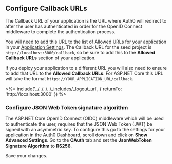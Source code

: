 <!-- markdownlint-disable MD002 MD034 MD041 -->

## Configure Callback URLs

The Callback URL of your application is the URL where Auth0 will redirect to after the user has authenticated in order for the OpenID Connect middleware to complete the authentication process.

You will need to add this URL to the list of Allowed URLs for your application in your [Application Settings](${manage_url}/#/applications). The Callback URL for the seed project is `http://localhost:3000/callback`, so be sure to add this to the **Allowed Callback URLs** section of your application.

If you deploy your application to a different URL you will also need to ensure to add that URL to the **Allowed Callback URLs**. For ASP.NET Core this URL will take the format `https://YOUR_APPLICATION_URL/callback`.

<%= include('../../../../_includes/_logout_url', { returnTo: 'http://localhost:3000' }) %>

### Configure JSON Web Token signature algorithm

The ASP.NET Core OpenID Connect (OIDC) middleware which will be used to authenticate the user, requires that the JSON Web Token (JWT) be signed with an asymmetric key. To configure this go to the settings for your application in the Auth0 Dashboard, scroll down and click on **Show Advanced Settings**. Go to the **OAuth** tab and set the **JsonWebToken Signature Algorithm** to **RS256**.

Save your changes.
